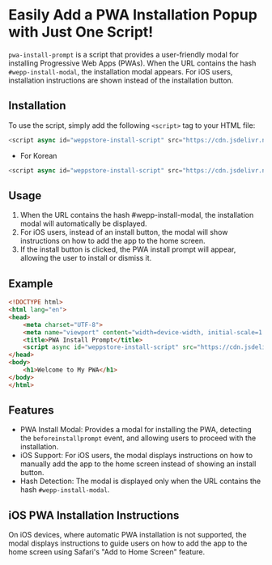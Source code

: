 # Easily Add a PWA Installation Popup with Just One Script!

`pwa-install-prompt` is a script that provides a user-friendly modal for installing Progressive Web Apps (PWAs). When the URL contains the hash `#wepp-install-modal`, the installation modal appears. For iOS users, installation instructions are shown instead of the installation button.


## Installation
To use the script, simply add the following `<script>` tag to your HTML file:

```javascript
<script async id="weppstore-install-script" src="https://cdn.jsdelivr.net/gh/ryxxn/pwa-install-prompt@main/index.js"></script>
```

- For Korean
```javascript
<script async id="weppstore-install-script" src="https://cdn.jsdelivr.net/gh/ryxxn/pwa-install-prompt@main/ko/index.js"></script>
```


## Usage
1. When the URL contains the hash #wepp-install-modal, the installation modal will automatically be displayed.
2. For iOS users, instead of an install button, the modal will show instructions on how to add the app to the home screen.
3. If the install button is clicked, the PWA install prompt will appear, allowing the user to install or dismiss it.


## Example
```html
<!DOCTYPE html>
<html lang="en">
<head>
    <meta charset="UTF-8">
    <meta name="viewport" content="width=device-width, initial-scale=1.0">
    <title>PWA Install Prompt</title>
    <script async id="weppstore-install-script" src="https://cdn.jsdelivr.net/gh/ryxxn/pwa-install-prompt@main/index.js"></script>
</head>
<body>
    <h1>Welcome to My PWA</h1>
</body>
</html>
```


## Features
- PWA Install Modal: Provides a modal for installing the PWA, detecting the `beforeinstallprompt` event, and allowing users to proceed with the installation.
- iOS Support: For iOS users, the modal displays instructions on how to manually add the app to the home screen instead of showing an install button.
- Hash Detection: The modal is displayed only when the URL contains the hash `#wepp-install-modal`.


## iOS PWA Installation Instructions
On iOS devices, where automatic PWA installation is not supported, the modal displays instructions to guide users on how to add the app to the home screen using Safari's "Add to Home Screen" feature.
